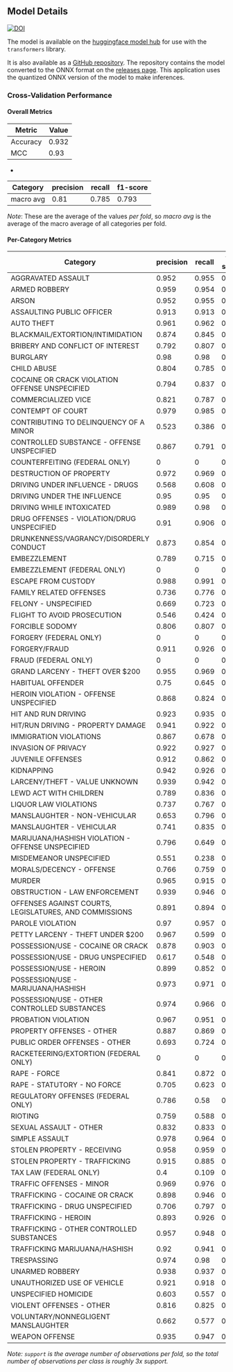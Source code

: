## Model Details

[![DOI](https://zenodo.org/badge/DOI/10.5281/zenodo.4739146.svg)](https://doi.org/10.5281/zenodo.4739146)

The model is available on the [huggingface model hub](https://huggingface.co/rti-international/distilroberta-ncrp-classification) for use with the `transformers` library. 

It is also available as a [GitHub repository](https://github.com/RTIInternational/distilroberta-ncrp-classification). The repository contains the model converted to the ONNX format on the [releases page](https://github.com/RTIInternational/distilroberta-ncrp-classification/releases). This application uses the quantized ONNX version of the model to make inferences.

### Cross-Validation Performance

#### Overall Metrics

| Metric   | Value |
| -------- | ----- |
| Accuracy | 0.932 |
| MCC      | 0.93  |

-

| Category  | precision | recall | f1-score |
| --------- | --------- | ------ | -------- |
| macro avg | 0.81      | 0.785  | 0.793    |

*Note*: These are the average of the values *per fold*, so *macro avg* is the average of the macro average of all categories per fold.

#### Per-Category Metrics

| Category                                               | precision | recall | f1-score | support |
| ------------------------------------------------------ | --------- | ------ | -------- | ------- |
| AGGRAVATED ASSAULT                                     | 0.952     | 0.955  | 0.953    | 4085    |
| ARMED ROBBERY                                          | 0.959     | 0.954  | 0.956    | 1021    |
| ARSON                                                  | 0.952     | 0.955  | 0.953    | 344     |
| ASSAULTING PUBLIC OFFICER                              | 0.913     | 0.913  | 0.913    | 588     |
| AUTO THEFT                                             | 0.961     | 0.962  | 0.961    | 1660    |
| BLACKMAIL/EXTORTION/INTIMIDATION                       | 0.874     | 0.845  | 0.859    | 652     |
| BRIBERY AND CONFLICT OF INTEREST                       | 0.792     | 0.807  | 0.799    | 216     |
| BURGLARY                                               | 0.98      | 0.98   | 0.98     | 2214    |
| CHILD ABUSE                                            | 0.804     | 0.785  | 0.793    | 139     |
| COCAINE OR CRACK VIOLATION OFFENSE UNSPECIFIED         | 0.794     | 0.837  | 0.814    | 47      |
| COMMERCIALIZED VICE                                    | 0.821     | 0.787  | 0.803    | 666     |
| CONTEMPT OF COURT                                      | 0.979     | 0.985  | 0.982    | 2946    |
| CONTRIBUTING TO DELINQUENCY OF A MINOR                 | 0.523     | 0.386  | 0.43     | 50      |
| CONTROLLED SUBSTANCE - OFFENSE UNSPECIFIED             | 0.867     | 0.791  | 0.826    | 280     |
| COUNTERFEITING (FEDERAL ONLY)                          | 0         | 0      | 0        | 2       |
| DESTRUCTION OF PROPERTY                                | 0.972     | 0.969  | 0.97     | 2560    |
| DRIVING UNDER INFLUENCE - DRUGS                        | 0.568     | 0.608  | 0.586    | 34      |
| DRIVING UNDER THE INFLUENCE                            | 0.95      | 0.95   | 0.95     | 2195    |
| DRIVING WHILE INTOXICATED                              | 0.989     | 0.98   | 0.984    | 2391    |
| DRUG OFFENSES - VIOLATION/DRUG UNSPECIFIED             | 0.91      | 0.906  | 0.908    | 3113    |
| DRUNKENNESS/VAGRANCY/DISORDERLY CONDUCT                | 0.873     | 0.854  | 0.863    | 380     |
| EMBEZZLEMENT                                           | 0.789     | 0.715  | 0.748    | 100     |
| EMBEZZLEMENT (FEDERAL ONLY)                            | 0         | 0      | 0        | 1       |
| ESCAPE FROM CUSTODY                                    | 0.988     | 0.991  | 0.989    | 4035    |
| FAMILY RELATED OFFENSES                                | 0.736     | 0.776  | 0.755    | 442     |
| FELONY - UNSPECIFIED                                   | 0.669     | 0.723  | 0.691    | 122     |
| FLIGHT TO AVOID PROSECUTION                            | 0.546     | 0.424  | 0.476    | 38      |
| FORCIBLE SODOMY                                        | 0.806     | 0.807  | 0.805    | 76      |
| FORGERY (FEDERAL ONLY)                                 | 0         | 0      | 0        | 2       |
| FORGERY/FRAUD                                          | 0.911     | 0.926  | 0.918    | 4687    |
| FRAUD (FEDERAL ONLY)                                   | 0         | 0      | 0        | 2       |
| GRAND LARCENY - THEFT OVER $200                        | 0.955     | 0.969  | 0.962    | 2412    |
| HABITUAL OFFENDER                                      | 0.75      | 0.645  | 0.689    | 53      |
| HEROIN VIOLATION - OFFENSE UNSPECIFIED                 | 0.868     | 0.824  | 0.843    | 24      |
| HIT AND RUN DRIVING                                    | 0.923     | 0.935  | 0.929    | 303     |
| HIT/RUN DRIVING - PROPERTY DAMAGE                      | 0.941     | 0.922  | 0.931    | 362     |
| IMMIGRATION VIOLATIONS                                 | 0.867     | 0.678  | 0.759    | 19      |
| INVASION OF PRIVACY                                    | 0.922     | 0.927  | 0.924    | 1235    |
| JUVENILE OFFENSES                                      | 0.912     | 0.862  | 0.885    | 144     |
| KIDNAPPING                                             | 0.942     | 0.926  | 0.933    | 553     |
| LARCENY/THEFT - VALUE UNKNOWN                          | 0.939     | 0.942  | 0.941    | 3139    |
| LEWD ACT WITH CHILDREN                                 | 0.789     | 0.836  | 0.811    | 596     |
| LIQUOR LAW VIOLATIONS                                  | 0.737     | 0.767  | 0.751    | 214     |
| MANSLAUGHTER - NON-VEHICULAR                           | 0.653     | 0.796  | 0.717    | 139     |
| MANSLAUGHTER - VEHICULAR                               | 0.741     | 0.835  | 0.784    | 117     |
| MARIJUANA/HASHISH VIOLATION - OFFENSE UNSPECIFIED      | 0.796     | 0.649  | 0.712    | 62      |
| MISDEMEANOR UNSPECIFIED                                | 0.551     | 0.238  | 0.329    | 57      |
| MORALS/DECENCY - OFFENSE                               | 0.766     | 0.759  | 0.762    | 412     |
| MURDER                                                 | 0.965     | 0.915  | 0.939    | 621     |
| OBSTRUCTION - LAW ENFORCEMENT                          | 0.939     | 0.946  | 0.943    | 4214    |
| OFFENSES AGAINST COURTS, LEGISLATURES, AND COMMISSIONS | 0.891     | 0.894  | 0.893    | 1965    |
| PAROLE VIOLATION                                       | 0.97      | 0.957  | 0.963    | 946     |
| PETTY LARCENY - THEFT UNDER $200                       | 0.967     | 0.599  | 0.739    | 175     |
| POSSESSION/USE - COCAINE OR CRACK                      | 0.878     | 0.903  | 0.889    | 68      |
| POSSESSION/USE - DRUG UNSPECIFIED                      | 0.617     | 0.548  | 0.58     | 189     |
| POSSESSION/USE - HEROIN                                | 0.899     | 0.852  | 0.873    | 25      |
| POSSESSION/USE - MARIJUANA/HASHISH                     | 0.973     | 0.971  | 0.972    | 556     |
| POSSESSION/USE - OTHER CONTROLLED SUBSTANCES           | 0.974     | 0.966  | 0.97     | 3271    |
| PROBATION VIOLATION                                    | 0.967     | 0.951  | 0.959    | 1158    |
| PROPERTY OFFENSES - OTHER                              | 0.887     | 0.869  | 0.878    | 446     |
| PUBLIC ORDER OFFENSES - OTHER                          | 0.693     | 0.724  | 0.708    | 1871    |
| RACKETEERING/EXTORTION (FEDERAL ONLY)                  | 0         | 0      | 0        | 2       |
| RAPE - FORCE                                           | 0.841     | 0.872  | 0.856    | 641     |
| RAPE - STATUTORY - NO FORCE                            | 0.705     | 0.623  | 0.648    | 140     |
| REGULATORY OFFENSES (FEDERAL ONLY)                     | 0.786     | 0.58   | 0.666    | 70      |
| RIOTING                                                | 0.759     | 0.588  | 0.66     | 119     |
| SEXUAL ASSAULT - OTHER                                 | 0.832     | 0.833  | 0.832    | 971     |
| SIMPLE ASSAULT                                         | 0.978     | 0.964  | 0.971    | 4577    |
| STOLEN PROPERTY - RECEIVING                            | 0.958     | 0.959  | 0.958    | 1193    |
| STOLEN PROPERTY - TRAFFICKING                          | 0.915     | 0.885  | 0.9      | 491     |
| TAX LAW (FEDERAL ONLY)                                 | 0.4       | 0.109  | 0.169    | 30      |
| TRAFFIC OFFENSES - MINOR                               | 0.969     | 0.976  | 0.972    | 8593    |
| TRAFFICKING - COCAINE OR CRACK                         | 0.898     | 0.946  | 0.922    | 185     |
| TRAFFICKING - DRUG UNSPECIFIED                         | 0.706     | 0.797  | 0.748    | 516     |
| TRAFFICKING - HEROIN                                   | 0.893     | 0.926  | 0.909    | 54      |
| TRAFFICKING - OTHER CONTROLLED SUBSTANCES              | 0.957     | 0.948  | 0.952    | 2937    |
| TRAFFICKING MARIJUANA/HASHISH                          | 0.92      | 0.941  | 0.93     | 255     |
| TRESPASSING                                            | 0.974     | 0.98   | 0.977    | 1916    |
| UNARMED ROBBERY                                        | 0.938     | 0.937  | 0.938    | 377     |
| UNAUTHORIZED USE OF VEHICLE                            | 0.921     | 0.918  | 0.919    | 304     |
| UNSPECIFIED HOMICIDE                                   | 0.603     | 0.557  | 0.578    | 60      |
| VIOLENT OFFENSES - OTHER                               | 0.816     | 0.825  | 0.82     | 606     |
| VOLUNTARY/NONNEGLIGENT MANSLAUGHTER                    | 0.662     | 0.577  | 0.613    | 54      |
| WEAPON OFFENSE                                         | 0.935     | 0.947  | 0.941    | 2441    |

*Note: `support` is the average number of observations per fold, so the total number of observations per class is roughly 3x support.*